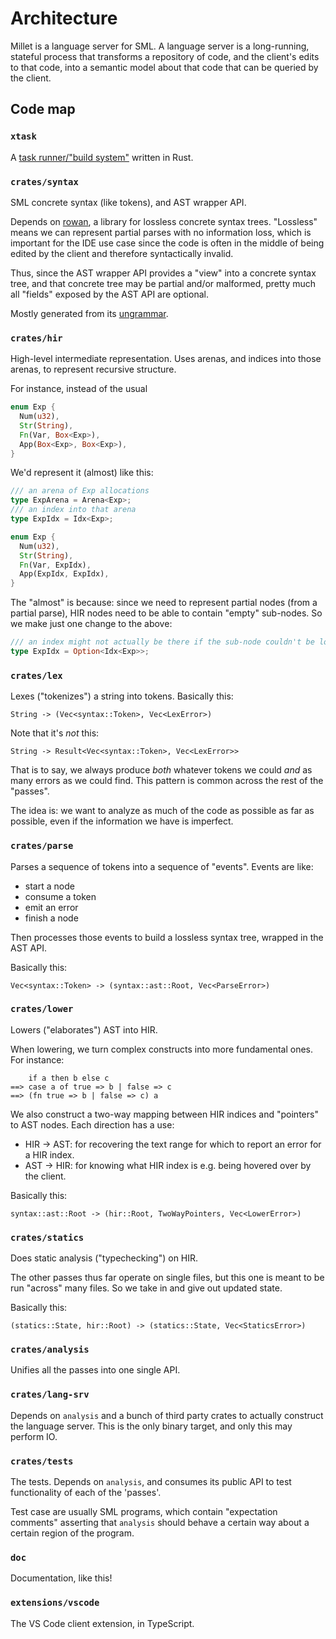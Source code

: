 # Architecture

Millet is a language server for SML. A language server is a long-running, stateful process that transforms a repository of code, and the client's edits to that code, into a semantic model about that code that can be queried by the client.

## Code map

### `xtask`

A [task runner/"build system"][xtask] written in Rust.

### `crates/syntax`

SML concrete syntax (like tokens), and AST wrapper API.

Depends on [rowan][], a library for lossless concrete syntax trees. "Lossless" means we can represent partial parses with no information loss, which is important for the IDE use case since the code is often in the middle of being edited by the client and therefore syntactically invalid.

Thus, since the AST wrapper API provides a "view" into a concrete syntax tree, and that concrete tree may be partial and/or malformed, pretty much all "fields" exposed by the AST API are optional.

Mostly generated from its [ungrammar][].

### `crates/hir`

High-level intermediate representation. Uses arenas, and indices into those arenas, to represent recursive structure.

For instance, instead of the usual

```rs
enum Exp {
  Num(u32),
  Str(String),
  Fn(Var, Box<Exp>),
  App(Box<Exp>, Box<Exp>),
}
```

We'd represent it (almost) like this:

```rs
/// an arena of Exp allocations
type ExpArena = Arena<Exp>;
/// an index into that arena
type ExpIdx = Idx<Exp>;

enum Exp {
  Num(u32),
  Str(String),
  Fn(Var, ExpIdx),
  App(ExpIdx, ExpIdx),
}
```

The "almost" is because: since we need to represent partial nodes (from a partial parse), HIR nodes need to be able to contain "empty" sub-nodes. So we make just one change to the above:

```rs
/// an index might not actually be there if the sub-node couldn't be lowered
type ExpIdx = Option<Idx<Exp>>;
```

### `crates/lex`

Lexes ("tokenizes") a string into tokens. Basically this:

```
String -> (Vec<syntax::Token>, Vec<LexError>)
```

Note that it's _not_ this:

```
String -> Result<Vec<syntax::Token>, Vec<LexError>>
```

That is to say, we always produce _both_ whatever tokens we could _and_ as many errors as we could find. This pattern is common across the rest of the "passes".

The idea is: we want to analyze as much of the code as possible as far as possible, even if the information we have is imperfect.

### `crates/parse`

Parses a sequence of tokens into a sequence of "events". Events are like:

- start a node
- consume a token
- emit an error
- finish a node

Then processes those events to build a lossless syntax tree, wrapped in the AST API.

Basically this:

```
Vec<syntax::Token> -> (syntax::ast::Root, Vec<ParseError>)
```

### `crates/lower`

Lowers ("elaborates") AST into HIR.

When lowering, we turn complex constructs into more fundamental ones. For instance:

```
    if a then b else c
==> case a of true => b | false => c
==> (fn true => b | false => c) a
```

We also construct a two-way mapping between HIR indices and "pointers" to AST nodes. Each direction has a use:

- HIR -> AST: for recovering the text range for which to report an error for a HIR index.
- AST -> HIR: for knowing what HIR index is e.g. being hovered over by the client.

Basically this:

```
syntax::ast::Root -> (hir::Root, TwoWayPointers, Vec<LowerError>)
```

### `crates/statics`

Does static analysis ("typechecking") on HIR.

The other passes thus far operate on single files, but this one is meant to be run "across" many files. So we take in and give out updated state.

Basically this:

```
(statics::State, hir::Root) -> (statics::State, Vec<StaticsError>)
```

### `crates/analysis`

Unifies all the passes into one single API.

### `crates/lang-srv`

Depends on `analysis` and a bunch of third party crates to actually construct the language server. This is the only binary target, and only this may perform IO.

### `crates/tests`

The tests. Depends on `analysis`, and consumes its public API to test functionality of each of the 'passes'.

Test case are usually SML programs, which contain "expectation comments" asserting that `analysis` should behave a certain way about a certain region of the program.

### `doc`

Documentation, like this!

### `extensions/vscode`

The VS Code client extension, in TypeScript.

[xtask]: https://github.com/matklad/cargo-xtask
[rowan]: https://github.com/rust-analyzer/rowan
[ungrammar]: https://github.com/rust-analyzer/ungrammar
